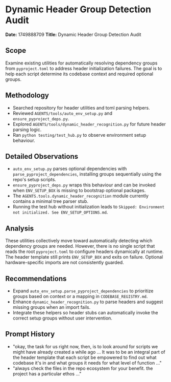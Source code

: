 # Dynamic Header Group Detection Audit

**Date:** 1749888709
**Title:** Dynamic Header Group Detection Audit

## Scope
Examine existing utilities for automatically resolving dependency groups from `pyproject.toml` to address header initialization failures. The goal is to help each script determine its codebase context and required optional groups.

## Methodology
- Searched repository for header utilities and toml parsing helpers.
- Reviewed `AGENTS/tools/auto_env_setup.py` and `ensure_pyproject_deps.py`.
- Explored `AGENTS/tools/dynamic_header_recognition.py` for future header parsing logic.
- Ran `python testing/test_hub.py` to observe environment setup behaviour.

## Detailed Observations
- `auto_env_setup.py` parses optional dependencies with `parse_pyproject_dependencies`, installing groups sequentially using the repo's setup scripts.
- `ensure_pyproject_deps.py` wraps this behaviour and can be invoked when `ENV_SETUP_BOX` is missing to bootstrap optional packages.
- The `AGENTS.tools.dynamic_header_recognition` module currently contains a minimal tree parser stub.
- Running the test hub without initialization leads to `Skipped: Environment not initialized. See ENV_SETUP_OPTIONS.md`.

## Analysis
These utilities collectively move toward automatically detecting which dependency groups are needed. However, there is no single script that reads the root `pyproject.toml` to configure headers dynamically at runtime. The header template still prints `ENV_SETUP_BOX` and exits on failure. Optional hardware-specific imports are not consistently guarded.

## Recommendations
- Expand `auto_env_setup.parse_pyproject_dependencies` to prioritize groups based on context or a mapping in `CODEBASE_REGISTRY.md`.
- Enhance `dynamic_header_recognition.py` to parse headers and suggest missing groups when an import fails.
- Integrate these helpers so header stubs can automatically invoke the correct setup groups without user intervention.

## Prompt History
- "okay, the task for us right now, then, is to look around for scripts we might have already created a while ago ... It was to be an integral part of the header template that each script be empowered to find out what codebase it's in and what groups it needs for what level of function ..."
- "always check the files in the repo ecosystem for your benefit. the project has a particular ethos ..." 
